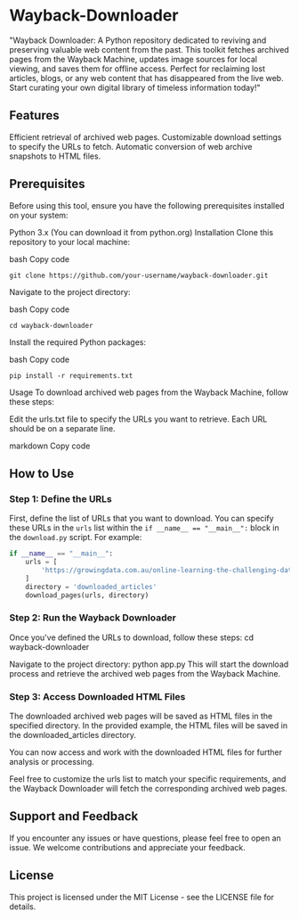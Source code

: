 # Wayback-Downloader
"Wayback Downloader: A Python repository dedicated to reviving and preserving valuable web content from the past. This toolkit fetches archived pages from the Wayback Machine, updates image sources for local viewing, and saves them for offline access. Perfect for reclaiming lost articles, blogs, or any web content that has disappeared from the live web. Start curating your own digital library of timeless information today!"
## Features
Efficient retrieval of archived web pages.
Customizable download settings to specify the URLs to fetch.
Automatic conversion of web archive snapshots to HTML files.
## Prerequisites
Before using this tool, ensure you have the following prerequisites installed on your system:

Python 3.x (You can download it from python.org)
Installation
Clone this repository to your local machine:

bash
Copy code
```
git clone https://github.com/your-username/wayback-downloader.git
```
Navigate to the project directory:

bash
Copy code
```
cd wayback-downloader
```
Install the required Python packages:

bash
Copy code
```
pip install -r requirements.txt
```
Usage
To download archived web pages from the Wayback Machine, follow these steps:

Edit the urls.txt file to specify the URLs you want to retrieve. Each URL should be on a separate line.

markdown
Copy code

## How to Use

### Step 1: Define the URLs

First, define the list of URLs that you want to download. You can specify these URLs in the `urls` list within the `if __name__ == "__main__":` block in the `download.py` script. For example:

```python
if __name__ == "__main__":
    urls = [
        'https://growingdata.com.au/online-learning-the-challenging-data-frontier/'
    ]
    directory = 'downloaded_articles'
    download_pages(urls, directory)
```

### Step 2: Run the Wayback Downloader
Once you've defined the URLs to download, follow these steps:
cd wayback-downloader

Navigate to the project directory:
python app.py
This will start the download process and retrieve the archived web pages from the Wayback Machine.

### Step 3: Access Downloaded HTML Files
The downloaded archived web pages will be saved as HTML files in the specified directory. In the provided example, the HTML files will be saved in the downloaded_articles directory.

You can now access and work with the downloaded HTML files for further analysis or processing.

Feel free to customize the urls list to match your specific requirements, and the Wayback Downloader will fetch the corresponding archived web pages.

## Support and Feedback
If you encounter any issues or have questions, please feel free to open an issue. We welcome contributions and appreciate your feedback.

## License
This project is licensed under the MIT License - see the LICENSE file for details.
